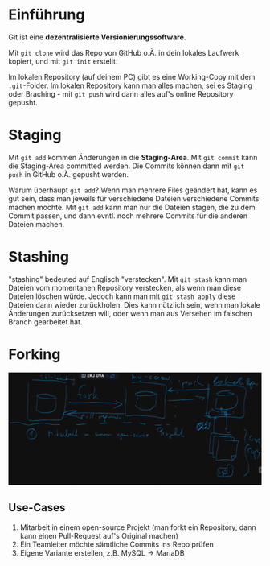 # Einführung
Git ist eine **dezentralisierte Versionierungssoftware**.

Mit `git clone` wird das Repo von GitHub o.Ä. in dein lokales Laufwerk kopiert, und mit `git init` erstellt. 

Im lokalen Repository (auf deinem PC) gibt es eine Working-Copy mit dem `.git`-Folder. Im lokalen Repository kann man alles machen, sei es Staging oder Braching - mit `git push` wird dann alles auf's online Repository gepusht.

# Staging
Mit `git add` kommen Änderungen in die **Staging-Area**. Mit `git commit` kann die Staging-Area committed werden. Die Commits können dann mit `git push` in GitHub o.Ä. gepusht werden. 

Warum überhaupt `git add`? Wenn man mehrere Files geändert hat, kann es gut sein, dass man jeweils für verschiedene Dateien verschiedene Commits machen möchte. Mit `git add` kann man nur die Dateien stagen, die zu dem Commit passen, und dann evntl. noch mehrere Commits für die anderen Dateien machen. 

# Stashing
"stashing" bedeuted auf Englisch "verstecken". Mit `git stash` kann man Dateien vom momentanen Repository verstecken, als wenn man diese Dateien löschen würde. Jedoch kann man mit `git stash apply` diese Dateien dann wieder zurückholen. Dies kann nützlich sein, wenn man lokale Änderungen zurücksetzen will, oder wenn man aus Versehen im falschen Branch gearbeitet hat. 

# Forking

![Git fork overview](assets/git-fork-overview.png)

## Use-Cases

1. Mitarbeit in einem open-source Projekt (man forkt ein Repository, dann kann einen Pull-Request auf's Original machen)
2. Ein Teamleiter möchte sämtliche Commits ins Repo prüfen 
3. Eigene Variante erstellen, z.B. MySQL $\rightarrow$ MariaDB